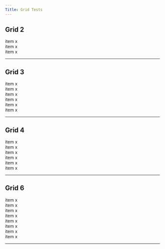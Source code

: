 ```yaml
---
Title: Grid Tests
---
```


## Grid 2
<div class="grid-2">
    <div>
        <div>item x</div>
        <div>item x</div>
        <div>item x</div>
    </div>
</div>

---

## Grid 3
<div class="grid-3">
    <div>
        <div>item x</div>
        <div>item x</div>
        <div>item x</div>
        <div>item x</div>
        <div>item x</div>
        <div>item x</div>
    </div>
</div>

---

## Grid 4
<div class="grid-4">
    <div>
        <div>item x</div>
        <div>item x</div>
        <div>item x</div>
        <div>item x</div>
        <div>item x</div>
        <div>item x</div>
    </div>
</div>

---

## Grid 6
<div class="grid-6">
    <div>        
        <div>item x</div>
        <div>item x</div>
        <div>item x</div>
        <div>item x</div>
        <div>item x</div>
        <div>item x</div>
        <div>item x</div>
        <div>item x</div>
    </div>
</div>

---